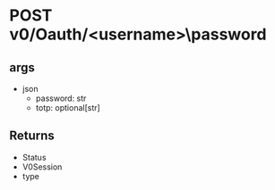 # POST v0/Oauth/\<username>\password

## args

- json
  - password: str
  - totp: optional[str]

    
## Returns

- Status
- V0Session
- type

